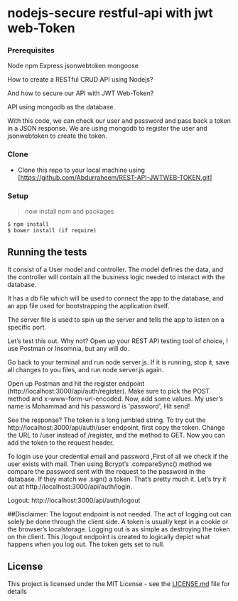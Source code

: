 # nodejs-secure restful-api with jwt web-Token

### Prerequisites

Node
npm
Express
jsonwebtoken
mongoose

How to create a RESTful CRUD API using Nodejs?

And how to secure our API with JWT Web-Token?

API using mongodb as the database.

With this code, we can check our user and password and pass back a token in a JSON response. 
We are using mongodb to register the user and jsonwebtoken to create the token.


### Clone

- Clone this repo to your local machine using [https://github.com/Abdurraheem/REST-API-JWTWEB-TOKEN.git]

### Setup

> now install npm and packages

```shell
$ npm install
$ bower install (if require)
```
## Running the tests

It consist of a User model and controller. The model
defines the data, and the controller will contain all 
the business logic needed to interact with the database. 

It has a db file which will be used to
connect the app to the database, and an app file used
for bootstrapping the application itself.

The server file is used to spin up the server and tells the
app to listen on a specific port.

Let’s test this out. Why not?
Open up your REST API testing tool of choice, I use Postman or Insomnia, but any will do.

Go back to your terminal and run node server.js. If it is running, stop it, save all changes to you files, and run node server.js again.

Open up Postman and hit the register endpoint (http://localhost:3000/api/auth/register). Make sure to pick the POST method and x-www-form-url-encoded. Now, add some values. My user’s name is Mohammad and his password is 'password', Hit send!


See the response? The token is a long jumbled string. To try out the  http://localhost:3000/api/auth/user endpoint, first copy the token. Change the URL to /user instead of /register, and the method to GET. Now you can add the token to the request header.

To login use your credential email and password ,First of all we check if the user exists with mail. Then using Bcrypt’s .compareSync() method we compare the password sent with the request to the password in the database. If they match we .sign() a token. That’s pretty much it. Let’s try it out at http://localhost:3000/api/auth/login.

Logout: http://localhost:3000/api/auth/logout

##Disclaimer: The logout endpoint is not needed. The act of logging out can solely be done through the client side. A token is usually kept in a cookie or the browser’s localstorage. Logging out is as simple as destroying the token on the client. This /logout endpoint is created to logically depict what happens when you log out. The token gets set to null.

## License

This project is licensed under the MIT License - see the [LICENSE.md](LICENSE.md) file for details
